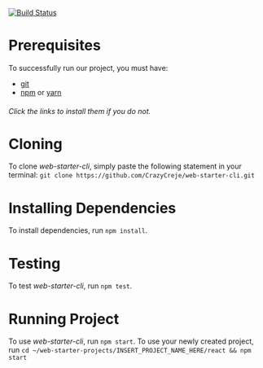 [![Build Status](https://travis-ci.com/CrazyCreje/web-starter-cli.svg?branch=master)](https://travis-ci.com/CrazyCreje/web-starter-cli)
# Prerequisites

To successfully run our project, you must have:
* [git](https://git-scm.com/book/en/v2/Getting-Started-Installing-Git)
* [npm](https://www.npmjs.com/get-npm)  or [yarn](https://classic.yarnpkg.com/en/docs/install/#mac-stable )

###### Click the links to install them if you do not.
# Cloning

To clone *web-starter-cli*, simply paste the following statement in your terminal: 
`git clone https://github.com/CrazyCreje/web-starter-cli.git`

# Installing Dependencies

To install dependencies, run `npm install`.

# Testing

To test *web-starter-cli*, run `npm test`.

# Running Project

To use *web-starter-cli*, run `npm start`.
To use your newly created project, run `cd ~/web-starter-projects/INSERT_PROJECT_NAME_HERE/react && npm start`



